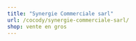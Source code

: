 ```yaml
---
title: "Synergie Commerciale sarl"
url: /cocody/synergie-commerciale-sarl/
shop: vente en gros
---
```

